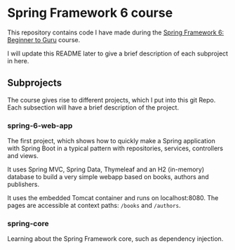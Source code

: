# Spring Framework 6 course

This repository contains code I have made during the [Spring Framework 6: Beginner to Guru](https://udemy.com/course/spring-framework-6-beginner-to-guru) course.

I will update this README later to give a brief description of each subproject in here.

## Subprojects

The course gives rise to different projects, which I put into this git Repo. Each subsection will have a brief description of the project.

### spring-6-web-app

The first project, which shows how to quickly make a Spring application with Spring Boot in a typical pattern with repositories, services, controllers and views.

It uses Spring MVC, Spring Data, Thymeleaf and an H2 (in-memory) database to build a very simple webapp based on books, authors and publishers.

It uses the embedded Tomcat container and runs on localhost:8080. The pages are accessible at context paths: `/books` and `/authors`.


### spring-core

Learning about the Spring Framework core, such as dependency injection.